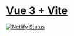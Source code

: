 # [Vue 3 + Vite](https://ez-faker.netlify.app/)

[![Netlify Status](https://api.netlify.com/api/v1/badges/308fc666-018d-4cdd-95d5-11f0d0a9b034/deploy-status)](https://app.netlify.com/sites/ez-faker/deploys)
